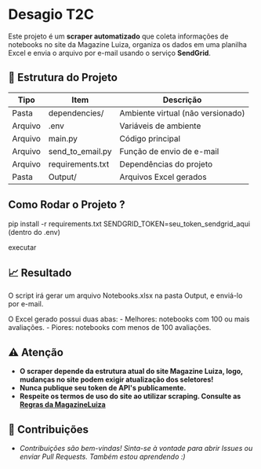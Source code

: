 # Desagio T2C

Este projeto é um **scraper automatizado** que coleta informações de notebooks no site da Magazine Luiza, organiza os dados em uma planilha Excel e envia o arquivo por e-mail usando o serviço **SendGrid**.

## 📂 Estrutura do Projeto

| Tipo          | Item                       | Descrição                          |
|---------------|----------------------------|------------------------------------|
| Pasta         | dependencies/              | Ambiente virtual (não versionado)  |
| Arquivo       | .env                       | Variáveis de ambiente              |
| Arquivo       | main.py                    | Código principal                   |
| Arquivo       | send_to_email.py     		 | Função de envio de e-mail          |
| Arquivo       | requirements.txt           | Dependências do projeto            |
| Pasta         | Output/                    | Arquivos Excel gerados             |


## Como Rodar o Projeto ?

pip install -r requirements.txt
SENDGRID_TOKEN=seu_token_sendgrid_aqui (dentro do .env)

executar

## 📈 Resultado

O script irá gerar um arquivo Notebooks.xlsx na pasta Output, e enviá-lo por e-mail.

O Excel gerado possui duas abas:
	- Melhores: notebooks com 100 ou mais avaliações.
	- Piores: notebooks com menos de 100 avaliações.

## ⚠️ Atenção

- **O scraper depende da estrutura atual do site Magazine Luiza, logo, mudanças no site podem exigir atualização dos seletores!**
- **Nunca publique seu token de API's publicamente.** 
- **Respeite os termos de uso do site ao utilizar scraping. Consulte as [Regras da MagazineLuiza](https://www.magazineluiza.com.br/robots.txt)**

## 🤝 Contribuições

- *Contribuições são bem-vindas! Sinta-se à vontade para abrir Issues ou enviar Pull Requests. Também estou aprendendo :)*
